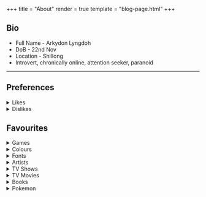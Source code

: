 +++
title = "About"
render = true
template = "blog-page.html"
+++



## Bio
* Full Name - Arkydon Lyngdoh
* DoB - 22nd Nov
* Location - Shillong
* Introvert, chronically online, attention seeker, paranoid
----
## Preferences
<details>

<summary> 
Likes 
</summary>

* Things related to Astronomy: Comets, meteors 🌠, solar activity ☀️
* Beautiful websites that aren't slow
* *Sunsets* 🌄
* Cool *rocks* 🪨
* *Organising* things
* *Open World* games
</details>

<details>

<summary>
Dislikes
</summary>

* Getting wet in the rain.
* Small talk.
* Sports.
* Stan wars. 

</details>


## Favourites

<details>

<summary>Games</summary>

* **Dota**.
* **Age of Mythology**
* **Pokemon**.Including Pokemon ROM hacks. (Made one myself)
* **Minecraft**.
* **No Man's Sky**.

</details>

<details> 

<summary>Colours</summary>

* Sepia 
* Peach Fuzz
* Salmon.

</details>

<details>
<summary>Fonts</summary>

* Jost
* Jetbrains Mono
* Consolas

</details>

<details>
<summary>Artists</summary>

* Tove Lo
* Sabrina Carpenter
* Jeremy Zucker
* Paramore
* Jojo

</details>


<details>
<summary>TV Shows</summary>

* HIMYM
* Altered Carbon
* Wandavision
* The Originals
</details>

<details>
<summary>TV Movies</summary>

* Interstellar
* Cat in the hat
* Melancholia

</details>


<details>
<summary>
Books
</summary>

* The Apocalypse Triptych
* Age of Miracles
* Dreamers
* Lucifer’s Hammer
* The Rapture
* Animal Farm
</details>

<details>
<summary>Pokemon</summary>

* Copperrajah 
* Breloom
* Sneasel

</details>

<!--
## Other Favourites

* **Colours** : Sepia, Peach Fuzz, Salmon.
* **Fonts**: Jost, Jetbrains Mono.
* **Emojis**: 🍂🍁
* **Seasons** : Autumn🍂 and Summer☀️. Winter when it's Christmas.
* **Singers** : Tove Lo, Jeremy Zucker, Sabrina Carpenter, Troye, Paramore, Linkin Park.
* **TV** : Interstellar, HIMYM, Wandavision, Melancholia, The Originals, ...
* **Bible Translation**: NLT

-->